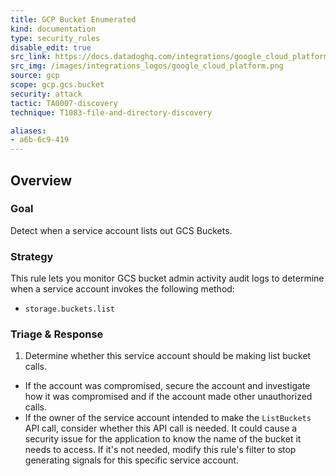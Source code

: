 ```yaml
---
title: GCP Bucket Enumerated
kind: documentation
type: security_rules
disable_edit: true
src_link: https://docs.datadoghq.com/integrations/google_cloud_platform/
src_img: /images/integrations_logos/google_cloud_platform.png
source: gcp
scope: gcp.gcs.bucket
security: attack
tactic: TA0007-discovery
technique: T1083-file-and-directory-discovery

aliases:
- a6b-6c9-419
---
```


## Overview

### Goal
Detect when a service account lists out GCS Buckets.

### Strategy
This rule lets you monitor GCS bucket admin activity audit logs to determine when a service account invokes the following method:

* `storage.buckets.list`

### Triage & Response
1. Determine whether this service account should be making list bucket calls.
 * If the account was compromised, secure the account and investigate how it was compromised and if the account made other unauthorized calls.
 * If the owner of the service account intended to make the `ListBuckets` API call, consider whether this API call is needed. It could cause a security issue for the application to know the name of the bucket it needs to access. If it's not needed, modify this rule's filter to stop generating signals for this specific service account.
